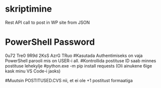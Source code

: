 # skriptimine
Rest API call to post in WP site from JSON
# PowerShell Password 
0u72 Tre0 9R9d 2KsS AzrG TRuo
#Kasutada Authentimiseks on vaja PowerShell parooli mis on USER-i all.
#Kontrollida postituse ID saab minnes postituse lehekylje
#python.exe -m pip install requests (Oli ainukene 6ige kask minu VS Code-i jaoks)

#Muutsin POSTITUSED.CVS nii, et ei ole +1 postitust formaatiga

